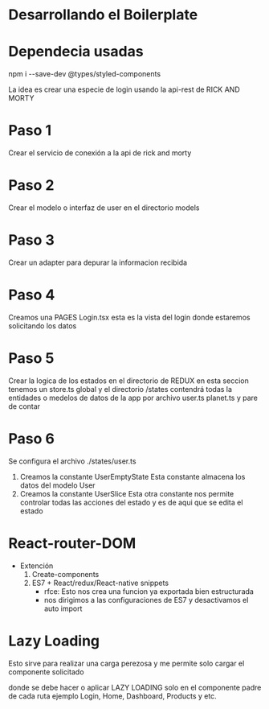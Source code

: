 # Desarrollando el Boilerplate

# Dependecia usadas
npm i --save-dev @types/styled-components

La idea es crear una especie de login usando la api-rest de RICK AND MORTY

# Paso 1
Crear el servicio de conexión a la api de rick and morty

# Paso 2
Crear el modelo o interfaz de user en el directorio models

# Paso 3
Crear un adapter para depurar la informacion recibida

# Paso 4
Creamos una PAGES Login.tsx esta es la vista del login donde estaremos solicitando los datos

# Paso 5 
Crear la logica de los estados en el directorio de REDUX en esta seccion tenemos un 
store.ts global y el directorio /states contendrá todas la entidades o medelos de datos de la app por archivo user.ts planet.ts y pare de contar  

# Paso 6 
Se configura el archivo ./states/user.ts
1. Creamos la constante UserEmptyState
    Esta constante almacena los datos del modelo User
2. Creamos la constante UserSlice
    Esta otra constante nos permite controlar todas las acciones del estado y es de aqui que se edita el estado

# React-router-DOM
- Extención  
   1. Create-components
   2. ES7 + React/redux/React-native snippets 
       - rfce: Esto nos crea una funcion ya exportada bien estructurada
       - nos dirigimos a las configuraciones de ES7 y desactivamos el auto import


# Lazy Loading
Esto sirve para realizar una carga perezosa y me permite solo cargar el componente solicitado

donde se debe hacer o aplicar LAZY LOADING solo en el componente padre de cada ruta ejemplo 
Login, Home, Dashboard, Products y etc.